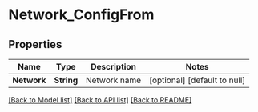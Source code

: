 # Network_ConfigFrom
## Properties

| Name | Type | Description | Notes |
|------------ | ------------- | ------------- | -------------|
| **Network** | **String** | Network name | [optional] [default to null] |

[[Back to Model list]](../README.md#documentation-for-models) [[Back to API list]](../README.md#documentation-for-api-endpoints) [[Back to README]](../README.md)

